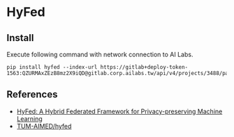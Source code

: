 # HyFed

## Install

Execute following command with network connection to AI Labs.

```
pip install hyfed --index-url https://gitlab+deploy-token-1563:QZURMAxZEzB8mz2X9iQD@gitlab.corp.ailabs.tw/api/v4/projects/3488/packages/pypi/simple
```


## References

- [HyFed: A Hybrid Federated Framework for Privacy-preserving Machine Learning](https://arxiv.org/abs/2105.10545)
- [TUM-AIMED/hyfed](https://github.com/TUM-AIMED/hyfed)
